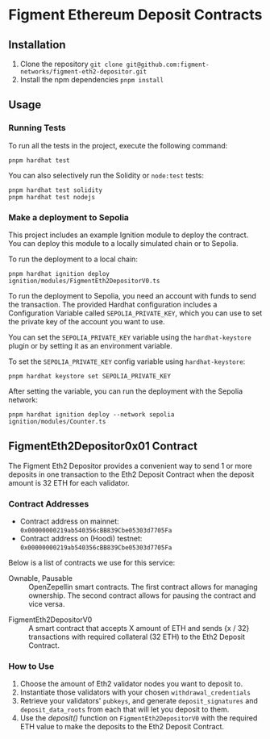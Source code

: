 # Figment Ethereum Deposit Contracts

## Installation

1. Clone the repository `git clone git@github.com:figment-networks/figment-eth2-depositor.git`
2. Install the npm dependencies `pnpm install`


## Usage

### Running Tests

To run all the tests in the project, execute the following command:

```shell
pnpm hardhat test
```

You can also selectively run the Solidity or `node:test` tests:

```shell
pnpm hardhat test solidity
pnpm hardhat test nodejs
```

### Make a deployment to Sepolia

This project includes an example Ignition module to deploy the contract. You can deploy this module to a locally simulated chain or to Sepolia.

To run the deployment to a local chain:

```shell
pnpm hardhat ignition deploy ignition/modules/FigmentEth2DepositorV0.ts
```

To run the deployment to Sepolia, you need an account with funds to send the transaction. The provided Hardhat configuration includes a Configuration Variable called `SEPOLIA_PRIVATE_KEY`, which you can use to set the private key of the account you want to use.

You can set the `SEPOLIA_PRIVATE_KEY` variable using the `hardhat-keystore` plugin or by setting it as an environment variable.

To set the `SEPOLIA_PRIVATE_KEY` config variable using `hardhat-keystore`:

```shell
pnpm hardhat keystore set SEPOLIA_PRIVATE_KEY
```

After setting the variable, you can run the deployment with the Sepolia network:

```shell
pnpm hardhat ignition deploy --network sepolia ignition/modules/Counter.ts
```


## FigmentEth2Depositor0x01 Contract

The Figment Eth2 Depositor provides a convenient way to send 1 or more deposits in one transaction to the Eth2 Deposit Contract when the deposit amount is 32 ETH for each validator.

### Contract Addresses

- Contract address on mainnet: `0x00000000219ab540356cBB839Cbe05303d7705Fa`
- Contract address on (Hoodi) testnet: `0x00000000219ab540356cBB839Cbe05303d7705Fa`

Below is a list of contracts we use for this service:

<dl>
  <dt>Ownable, Pausable</dt>
  <dd>OpenZepellin smart contracts. The first contract allows for managing ownership. The second contract allows for pausing the contract and vice versa.</dd>
</dl>

<dl>
  <dt>FigmentEth2DepositorV0</dt>
  <dd>A smart contract that accepts X amount of ETH and sends {x / 32} transactions with required collateral (32 ETH) to the Eth2 Deposit Contract.</dd>
</dl>

### How to Use

1. Choose the amount of Eth2 validator nodes you want to deposit to.
2. Instantiate those validators with your chosen `withdrawal_credentials`
3. Retrieve your validators' `pubkeys`, and generate `deposit_signatures` and `deposit_data_roots` from each that will let you deposit to them.
4. Use the _deposit()_ function on `FigmentEth2DepositorV0` with the required ETH value to make the deposits to the Eth2 Deposit Contract.
